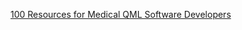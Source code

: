 [100 Resources for Medical QML Software Developers](https://www.chemicalqdevice.com/100-resources-for-medical-qml-software-developers)
